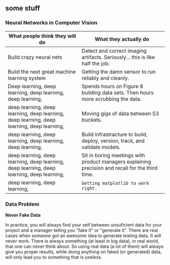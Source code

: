## some stuff

### Neural Networks in Computer Vision

| What people think they will do                                                            | What they actually do                                                                            |
| ----------------------------------------------------------------------------------------- | ------------------------------------------------------------------------------------------------ |
| Build crazy neural nets                                                                   | Detect and correct imaging artifacts. Seriously... this is like half the job.                    |
| Build the next great machine learning system                                              | Getting the damn sensor to run reliably and cleanly.                                             |
| Deep learning, deep learning, deep learning, deep learning,                               | Spends hours on Figure 8 building data sets. Then hours more scrubbing the data.                 |
| deep learning, deep learning, deep learning, deep learning, deep learning, deep learning, | Moving gigs of data between S3 buckets.                                                          |
| deep learning, deep learning, deep learning, deep learning,                               | Build infrastracture to build, deploy, version, track, and validate models.                      |
| deep learning, deep learning, deep learning, deep learning, deep learning, deep learning, | Sit in boring meetings with product managers explaining precision and recall for the third time. |
| deep learning, deep learning,                                                             | `Getting matplotlib to work right.`                                                              |

### Data Problem
<b>Never Fake Data</b>

In practice, you will always find your self between unsuficient data for your project and a manager telling you "fake it" or "generate it". There are real cases when someone got an awesome idea to generate testing data. It will never work. There is always something (at least in big data), in real world, that one can never think about. So using real data (a lot of them) will always give you proper results, while doing anything on faked (or generated) data, will only lead you to something that is useless.